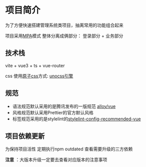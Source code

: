 # 项目简介

为了方便快速搭建管理系统类项目，抽离常用的功能组合起来

项目采用[MPA](https://juejin.cn/post/7018876571658223623)模式 整体分离成俩部分： 登录部分 + 业务部分
 
## 技术栈

vite + vue3 + ts + vue-router

css 使用[原子css](https://antfu.me/posts/reimagine-atomic-css-zh)方式: [unocss引擎](https://github.com/unocss/unocss)


## 规范

   - 语法规范默认采用的是腾讯发布的一版规范 [alloy/vue](https://github.com/AlloyTeam/eslint-config-alloy/blob/master/README.zh-CN.md)
   - 风格规范默认采用Prettier的官方默认风格
   - 标签规范采用的是stylelint的[stylelint-config-recommended-vue](https://github.com/ota-meshi/stylelint-config-recommended-vue)
   

## 项目依赖更新

  为保持项目活性 定期执行npm outdated 查看需要升级的三方依赖

**注意**
：大版本升级一定要去查看对应版本的注意事项
